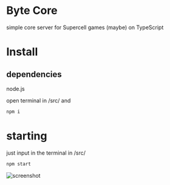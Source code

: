 # Byte Core
 simple core server for Supercell games (maybe) on TypeScript

# Install
## dependencies
  node.js

  open terminal in /src/ and
  ```bash
  npm i
  ```

# starting
 just input in the terminal in /src/
 ```bash
 npm start
 ```
![screenshot](https://cdn.discordapp.com/attachments/1306997180732669962/1312760375141339186/ecefbebbf8eb0ee3.png?ex=674daadf&is=674c595f&hm=b97e3180199c823ab837d16880869c621e49ae9a95f0a7d9eee3f5b49989705b&)
